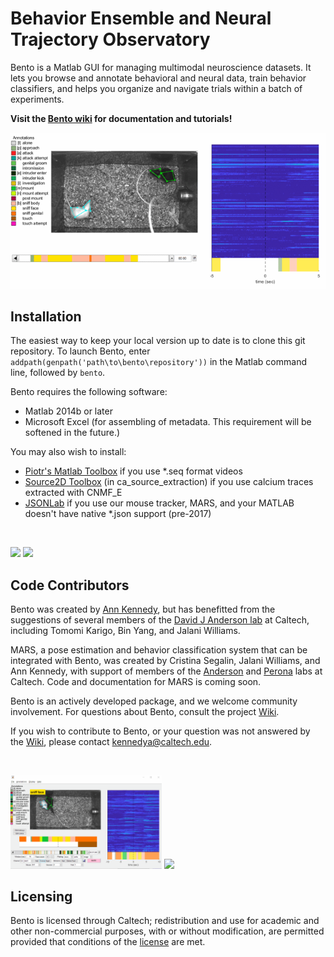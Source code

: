 # **B**ehavior **E**nsemble and **N**eural **T**rajectory **O**bservatory

Bento is a Matlab GUI for managing multimodal neuroscience datasets. It lets you browse and annotate behavioral and neural data, train behavior classifiers, and helps you organize and navigate trials within a batch of experiments.

**Visit the [Bento wiki](https://github.com/annkennedy/bento/wiki) for documentation and tutorials!**
<div align=center>
<img src='https://github.com/annkennedy/bento/blob/master/docs/tracking_demo.gif?raw=true'>
</div>

## Installation
The easiest way to keep your local version up to date is to clone this git repository. To launch Bento, enter `addpath(genpath('path\to\bento\repository'))` in the Matlab command line, followed by `bento`.

Bento requires the following software:
* Matlab 2014b or later
* Microsoft Excel (for assembling of metadata. This requirement will be softened in the future.)

You may also wish to install:
* [Piotr's Matlab Toolbox](https://pdollar.github.io/toolbox/) if you use *.seq format videos
* [Source2D Toolbox](https://github.com/zhoupc/CNMF_E) (in ca_source_extraction) if you use calcium traces extracted with CNMF_E
* [JSONLab](https://github.com/fangq/jsonlab) if you use our mouse tracker, MARS, and your MATLAB doesn't have native *.json support (pre-2017)

<br>
<p><img src='https://github.com/annkennedy/bento/blob/master/docs/annotation_demo.gif?raw=true' width='48%'> <img src='https://github.com/annkennedy/bento/blob/master/docs/features_demo.gif?raw=true' width='48%'></p>

## Code Contributors
Bento was created by [Ann Kennedy](https://annkennedy.github.io/), but has benefitted from the suggestions of several members of the [David J Anderson lab](https://davidandersonlab.caltech.edu) at Caltech, including Tomomi Karigo, Bin Yang, and Jalani Williams.

MARS, a pose estimation and behavior classification system that can be integrated with Bento, was created by Cristina Segalin, Jalani Williams, and Ann Kennedy, with support of members of the [Anderson](https://davidandersonlab.caltech.edu) and [Perona](http://www.vision.caltech.edu/Perona.html) labs at Caltech. Code and documentation for MARS is coming soon.

Bento is an actively developed package, and we welcome community involvement. For questions about Bento, consult the project [Wiki](https://github.com/annkennedy/bento/wiki).

If you wish to contribute to Bento, or your question was not answered by the [Wiki](https://github.com/annkennedy/bento/wiki), please contact <a class="u-email" href="mailto:&#x6b;&#x65;&#x6e;&#x6e;&#x65;&#x64;&#x79;&#x61;&#x40;&#x63;&#x61;&#x6c;&#x74;&#x65;&#x63;&#x68;&#x2e;&#x65;&#x64;&#x75;">&#x6b;&#x65;&#x6e;&#x6e;&#x65;&#x64;&#x79;&#x61;&#x40;&#x63;&#x61;&#x6c;&#x74;&#x65;&#x63;&#x68;&#x2e;&#x65;&#x64;&#x75;</a>.

<br>
<p><img src='https://github.com/annkennedy/bento/blob/master/docs/panels_demo.gif?raw=true' width='48%'> <img src='https://github.com/annkennedy/bento/blob/master/docs/PCA_demo.gif?raw=true' width='48%'></p>

## Licensing
Bento is licensed through Caltech; redistribution and use for academic and other non-commercial purposes, with or without modification, are permitted provided that conditions of the [license](https://github.com/annkennedy/bento/blob/master/LICENSE.txt) are met.
